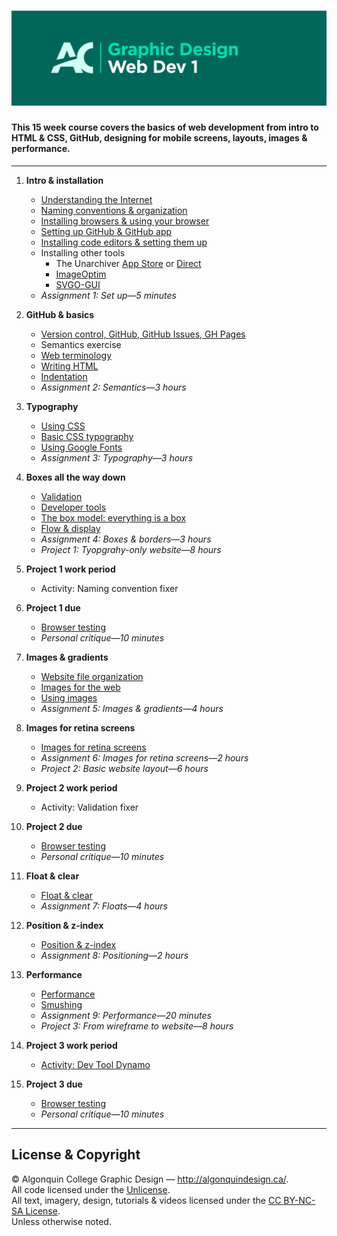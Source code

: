 # ![Learn the Web, Part 1](title-card.png)

#### This 15 week course covers the basics of web development from intro to HTML & CSS, GitHub, designing for mobile screens, layouts, images & performance.

---

1. **Intro & installation**
	- [Understanding the Internet](http://learn-the-web.algonquindesign.ca/topics/the-open-web/)
	- [Naming conventions & organization](http://learn-the-web.algonquindesign.ca/topics/naming-conventions/)
	- [Installing browsers & using your browser](http://learn-the-web.algonquindesign.ca/topics/web-browsers/)
	- [Setting up GitHub & GitHub app](http://learn-the-web.algonquindesign.ca/topics/installing-github/)
	- [Installing code editors & setting them up](http://learn-the-web.algonquindesign.ca/topics/code-editors/)
	- Installing other tools
		- The Unarchiver [App Store](http://itunes.apple.com/app/the-unarchiver/id425424353?mt=12&ls=1) or [Direct](http://unarchiver.c3.cx/unarchiver)
		- [ImageOptim](https://imageoptim.com/)
		- [SVGO-GUI](https://github.com/svg/svgo-gui)
	- *Assignment 1: Set up—5 minutes*

2. **GitHub & basics**
	- [Version control, GitHub, GitHub Issues, GH Pages](http://learn-the-web.algonquindesign.ca/topics/version-control/)
	- Semantics exercise
	- [Web terminology](http://learn-the-web.algonquindesign.ca/topics/web-terminology/)
	- [Writing HTML](http://learn-the-web.algonquindesign.ca/topics/html-semantics/)
	- [Indentation](http://learn-the-web.algonquindesign.ca/topics/html-indentation/)
	- *Assignment 2: Semantics—3 hours*

3. **Typography**
	- [Using CSS](http://learn-the-web.algonquindesign.ca/topics/using-css/)
	- [Basic CSS typography](http://learn-the-web.algonquindesign.ca/topics/basic-typography/)
	- [Using Google Fonts](http://learn-the-web.algonquindesign.ca/topics/google-fonts/)
	- *Assignment 3: Typography—3 hours*

4. **Boxes all the way down**
	- [Validation](http://learn-the-web.algonquindesign.ca/topics/validators/)
	- [Developer tools](http://learn-the-web.algonquindesign.ca/topics/browser-developer-tools/)
	- [The box model: everything is a box](http://learn-the-web.algonquindesign.ca/topics/box-model/)
	- [Flow & display](http://learn-the-web.algonquindesign.ca/topics/flow-display/)
	- *Assignment 4: Boxes & borders—3 hours*
	- *Project 1: Tyopgrahy-only website—8 hours*

5. **Project 1 work period**
	- Activity: Naming convention fixer

6. **Project 1 due**
	- [Browser testing](http://learn-the-web.algonquindesign.ca/topics/browser-testing/)
	- *Personal critique—10 minutes*

7. **Images & gradients**
	- [Website file organization](http://learn-the-web.algonquindesign.ca/topics/organization/)
	- [Images for the web](http://learn-the-web.algonquindesign.ca/topics/image-formats/)
	- [Using images](http://learn-the-web.algonquindesign.ca/topics/using-images/)
	- *Assignment 5: Images & gradients—4 hours*

8. **Images for retina screens**
	- [Images for retina screens](http://learn-the-web.algonquindesign.ca/topics/images-for-retina/)
	- *Assignment 6: Images for retina screens—2 hours*
	- *Project 2: Basic website layout—6 hours*

9. **Project 2 work period**
	- Activity: Validation fixer

10. **Project 2 due**
	- [Browser testing](http://learn-the-web.algonquindesign.ca/topics/browser-testing/)
	- *Personal critique—10 minutes*

11. **Float & clear**
	- [Float & clear](http://learn-the-web.algonquindesign.ca/topics/float-clear/)
	- *Assignment 7: Floats—4 hours*

12. **Position & z-index**
	- [Position & z-index](http://learn-the-web.algonquindesign.ca/topics/position-zindex/)
	- *Assignment 8: Positioning—2 hours*

13. **Performance**
	- [Performance](http://learn-the-web.algonquindesign.ca/topics/performance/)
	- [Smushing](http://learn-the-web.algonquindesign.ca/topics/image-formats/#speed-of-images)
	- *Assignment 9: Performance—20 minutes*
	- *Project 3: From wireframe to website—8 hours*

14. **Project 3 work period**
	- [Activity: Dev Tool Dynamo](http://thomasjbradley.github.io/dev-tool-dynamo/)

15. **Project 3 due**
	- [Browser testing](http://learn-the-web.algonquindesign.ca/topics/browser-testing/)
	- *Personal critique—10 minutes*

---

## License & Copyright

© Algonquin College Graphic Design — <http://algonquindesign.ca/>.<br>
All code licensed under the [Unlicense](UNLICENSE).<br>
All text, imagery, design, tutorials & videos licensed under the [CC BY-NC-SA License](http://creativecommons.org/licenses/by-nc-sa/4.0/).<br>
Unless otherwise noted.
